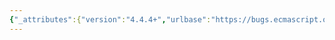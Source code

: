 ```yaml
---
{"_attributes":{"version":"4.4.4+","urlbase":"https://bugs.ecmascript.org/","maintainer":"dherman@mozilla.com"},"bug":{"bug_id":4158,"creation_ts":"2015-03-12 12:39:00 -0700","short_desc":"21.2.5.8 RegExp.prototype[@@replace], step 16.l.ii: Type(capN) is Completion, and never Undefined","delta_ts":"2015-03-17 16:57:05 -0700","product":"Draft for 6th Edition","component":"technical issue","version":"Rev 35: March 4, 2015 Release Candidate 2","rep_platform":"All","op_sys":"All","bug_status":"RESOLVED","resolution":"FIXED","priority":"Normal","bug_severity":"normal","everconfirmed":true,"reporter":{"uid":"claude.pache","name":"Claude Pache"},"assigned_to":{"uid":"allen","name":"Allen Wirfs-Brock"},"long_desc":[{"commentid":13715,"comment_count":0,"who":{"uid":"claude.pache","name":"Claude Pache"},"bug_when":"2015-03-12 12:39:12 -0700","thetext":"21.2.5.8 RegExp.prototype[@@replace]\nStep 16.l.ii.\n\nIt is tested whether Type(capN) is Undefined. But at this point, Type(capN) is always Completion.\n\nSubsteps of step 16.l should be:\n\n     i.   Let capN be Get(result, ToString(n)).\n     ii.  ReturnIfAbrupt(capN).\n     iii. If capN is not undefined, then\n         1.  Let capN be ToString(capN).\n         2.  ReturnIfAbrupt(capN).\n     iv. etc."},{"commentid":13716,"comment_count":1,"who":{"uid":"allen","name":"Allen Wirfs-Brock"},"bug_when":"2015-03-12 12:49:24 -0700","thetext":"fixed in rev36 editor's draft"},{"commentid":13813,"comment_count":2,"who":{"uid":"allen","name":"Allen Wirfs-Brock"},"bug_when":"2015-03-17 16:57:05 -0700","thetext":"in rev36"}]}}
---
```

